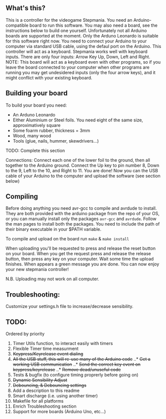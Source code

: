 What's this?
------------
This is a controller for the videogame Stepmania. You need an Arduino-compatible
board to run this software. You may also need a board, see the instructions below
to build one yourself.
Unfortunately not all Arduino boards are supported at the moment. Only the Arduno
Leonardo is suitable for this software right now.
You need to connect your Arduino to your computer via standard USB cable, using the
defaul port on the Arduino. This controller will act as a keyboard. Stepmania works
well with keyboard inputs. There are only four inputs: Arrow Key Up, Down, Left and
Right.
NOTE: This board will act as a keyboard even with other programs, so if you leave
the board connected to your computer when other programs are running you may get
undesidered inputs (only the four arrow keys), and it might conflict with your
existing keyboard.

Building your board
-------------------
To build your board you need:
* An Arduno Leonardo
* Either Aluminium or Steel foils. You need eight of the same size, approximatively square
* Some foarm rubber, thickness = 3mm
* Wood, many wood
* Tools (glue, nails, hummer, skewdrivers...)

TODO: Complete this section

Connections: Connect each one of the lower foil to the ground, then all together to the
Arduino ground. Connect the Up key to pin number 8, Down to the 9, Left to the 10, and
Right to 11. You are done! Now you can the USB cable of your Arduino to the computer
and upload the software (see section below)


Compiling
---------

Before doing anything you need avr-gcc to compile and avrdude to install.
They are both provided with the arduino package from the repo of your OS,
or you can manually install only the packages `avr-gcc` and `avrdude`.
Follow the man pages to install both the packages. You need to include
the path of their binary executable in your $PATH variable.

To compile and upload on the board run `make` & `make install`

When uploading you'll be requested to press and release the reset button on your board.
When you get the request press and release the release button, then press any key on your computer.
Wait some time the upload finishes. When appears a green message you are done.
You can now enjoy your new stepmania controller!

N.B. Uploading may not work on all computer.

Troubleshooting:
----------------

Customize your settings.h file to increase/decrease sensibility.

TODO:
-----

Ordered by priority

1. Timer Utils function, to interact easily with timers
2. Flexible Timer time measurment
3. <del>Keypress/Keyrelease event dialing</del>
4. <del>All the USB stuff, this will re-use many of the Arduino code</del>
..* <del>Get a working USB communication</del>
..* <del>Send the correct key event on keypress/keyrelease</del>
..* <del>Remove dead/unuseful code</del>
5. Tests & bugfix (to configure timing proprerly before going on)
6. <del>Dynamic Sensibility Adjust</del>
7. <del>Debouncing, & Debouncing settings</del>
8. Add a description to this readme
9. Smart discharge (i.e. using another timer)
10. Makefile for all platforms
11. Enrich Troubleshooting section
12. Support for more boards (Arduino Uno, etc...)
